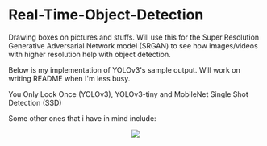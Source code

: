 # Real-Time-Object-Detection

Drawing boxes on pictures and stuffs. Will use this for the Super Resolution Generative Adversarial Network model (SRGAN) to see how images/videos with higher resolution help with object detection. 

Below is my implementation of YOLOv3's sample output. Will work on writing README when I'm less busy.

You Only Look Once (YOLOv3), YOLOv3-tiny and MobileNet Single Shot Detection (SSD)

Some other ones that i have in mind include: 

<p align="center">
	<image src="YOLO/vid_outputs/driving.gif"></image>
</p>
